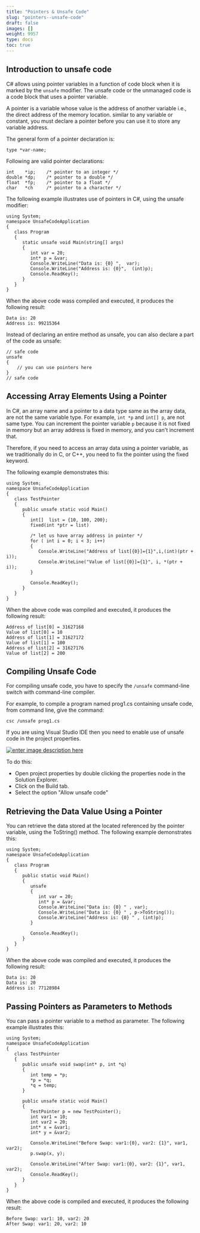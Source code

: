 ```yaml
---
title: "Pointers & Unsafe Code"
slug: "pointers--unsafe-code"
draft: false
images: []
weight: 9957
type: docs
toc: true
---
```


## Introduction to unsafe code
C# allows using pointer variables in a function of code block when it is marked by the `unsafe` modifier. The unsafe code or the unmanaged code is a code block that uses a pointer variable.

A pointer is a variable whose value is the address of another variable i.e., the direct address of the memory location. similar to any variable or constant, you must declare a pointer before you can use it to store any variable address.

The general form of a pointer declaration is:

    type *var-name;

Following are valid pointer declarations:

    int    *ip;    /* pointer to an integer */
    double *dp;    /* pointer to a double */
    float  *fp;    /* pointer to a float */
    char   *ch     /* pointer to a character */
The following example illustrates use of pointers in C#, using the unsafe modifier:

    using System;
    namespace UnsafeCodeApplication
    {
       class Program
       {
          static unsafe void Main(string[] args)
          {
             int var = 20;
             int* p = &var;
             Console.WriteLine("Data is: {0} ",  var);
             Console.WriteLine("Address is: {0}",  (int)p);
             Console.ReadKey();
          }
       }
    }
When the above code wass compiled and executed, it produces the following result:

    Data is: 20
    Address is: 99215364

Instead of declaring an entire method as unsafe, you can also declare a part of the code as unsafe:

    // safe code
    unsafe
    {
        // you can use pointers here
    }
    // safe code

## Accessing Array Elements Using a Pointer
In C#, an array name and a pointer to a data type same as the array data, are not the same variable type. For example, `int *p` and `int[] p`, are not same type. You can increment the pointer variable `p` because it is not fixed in memory but an array address is fixed in memory, and you can't increment that.

Therefore, if you need to access an array data using a pointer variable, as we traditionally do in C, or C++, you need to fix the pointer using the fixed keyword.

The following example demonstrates this:

    using System;
    namespace UnsafeCodeApplication
    {
       class TestPointer
       {
          public unsafe static void Main()
          {
             int[]  list = {10, 100, 200};
             fixed(int *ptr = list)
             
             /* let us have array address in pointer */
             for ( int i = 0; i < 3; i++)
             {
                Console.WriteLine("Address of list[{0}]={1}",i,(int)(ptr + i));
                Console.WriteLine("Value of list[{0}]={1}", i, *(ptr + i));
             }
             
             Console.ReadKey();
          }
       }
    }

When the above code was compiled and executed, it produces the following result:

    Address of list[0] = 31627168
    Value of list[0] = 10
    Address of list[1] = 31627172
    Value of list[1] = 100
    Address of list[2] = 31627176
    Value of list[2] = 200

## Compiling Unsafe Code
For compiling unsafe code, you have to specify the `/unsafe` command-line switch with command-line compiler.

For example, to compile a program named prog1.cs containing unsafe code, from command line, give the command:

    csc /unsafe prog1.cs

If you are using Visual Studio IDE then you need to enable use of unsafe code in the project properties.

[![enter image description here][1]][1]

To do this:

 - Open project properties by double clicking the properties node in the
   Solution Explorer.
 - Click on the Build tab.
 - Select the option "Allow
   unsafe code"


  [1]: https://i.stack.imgur.com/2aPFY.png

## Retrieving the Data Value Using a Pointer
You can retrieve the data stored at the located referenced by the pointer variable, using the ToString() method. The following example demonstrates this:

    using System;
    namespace UnsafeCodeApplication
    {
       class Program
       {
          public static void Main()
          {
             unsafe
             {
                int var = 20;
                int* p = &var;
                Console.WriteLine("Data is: {0} " , var);
                Console.WriteLine("Data is: {0} " , p->ToString());
                Console.WriteLine("Address is: {0} " , (int)p);
             }
             
             Console.ReadKey();
          }
       }
    }
When the above code was compiled and executed, it produces the following result:

    Data is: 20
    Data is: 20
    Address is: 77128984

## Passing Pointers as Parameters to Methods
You can pass a pointer variable to a method as parameter. The following example illustrates this:

    using System;
    namespace UnsafeCodeApplication
    {
       class TestPointer
       {
          public unsafe void swap(int* p, int *q)
          {
             int temp = *p;
             *p = *q;
             *q = temp;
          }
          
          public unsafe static void Main()
          {
             TestPointer p = new TestPointer();
             int var1 = 10;
             int var2 = 20;
             int* x = &var1;
             int* y = &var2;
             
             Console.WriteLine("Before Swap: var1:{0}, var2: {1}", var1, var2);
             p.swap(x, y);
    
             Console.WriteLine("After Swap: var1:{0}, var2: {1}", var1, var2);
             Console.ReadKey();
          }
       }
    }

When the above code is compiled and executed, it produces the following result:

    Before Swap: var1: 10, var2: 20
    After Swap: var1: 20, var2: 10

